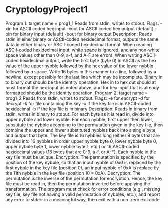 # CryptologyProject1

 Program 1: target name = prog1_1 Reads from stdin, writes to stdout. Flags: -xin for ASCII coded hex input -xout for ASCII coded hex output (default) -bin for binary input (default) -bout for binary output Description: Reads stdin in eiher binary or ASCII-coded hexidecimal format, outputs the same data in either binary or ASCII-coded hexidecimal format. When reading ASCII-coded hexidecimal input, white space is ignored, and any non-white space values other than 0-9, a-f, and A-F are errors. When writing ASCII-coded hexidecimal output, write the first byte (byte 0) in ASCII as the hex value of the upper nybble followed by the hex value of the lower nybble followed by a space. Write 16 bytes in this manner to a line, followed by a newline, except possibly for the last line which may be incomplete. Binary in to binary out should be the identity operation. Hex in to hex out should at most format the hex input as noted above, and for hex input that is already formatted should be the identity operation. Program 2: target name = prog1_2 Reads from stdin, writes to stdout. Flags: -e for encrypt -d for decrypt -k<filename> for file containing the key -x if the key file is in ASCII-coded hexidecimal -b if the key file is in binary Description: Reads in binary from stdin, writes in binary to stdout. For each byte as it is read in, divide into upper nybble and lower nybble. For each nybble, first upper then lower, substitute the nybble according to the permutation given in the key file, then combine the upper and lower substituted nybbles back into a single byte, and output that byte. The key file is 16 nybbles long (either 8 bytes that are divided into 16 nybbles in order upper nybble byte 0, lower nybble byte 0, upper nybble byte 1, lower nybble byte 1, etc.) or 16 ASCII-coded hexidecimal values (16 bytes that are 0-9, a-f, or A-F). Each nybble in the key file must be unique. Encryption: The permutation is specified by the position of the key nybble, so that an input nybble of 0x0 is replaced by the first nybble in the key file (position 0), an input nybble of 0xA is replace by the 11th nybble in the key file (position 10 = 0xA). Decryption: The permutation is the inverse of the permutation for encryption. Hence, the key file must be read in, then the permutation inverted before applying the transformation. The program must check for error conditions (e.g., missing key file, key file not having a valid permutation of nybbles, etc.), and report any error to stderr in a meaningful way, then exit with a non-zero exit code.

